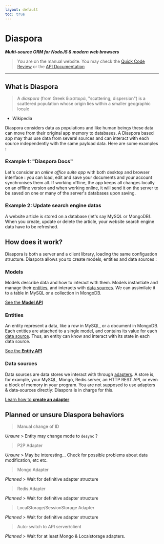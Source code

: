 ```yaml
---
layout: default
toc: true
---
```


# Diaspora

***Multi-source ORM for NodeJS & modern web browsers***


> You are on the manual website. You may check the [Quick Code Review](docco/index.html) or the [API Documentation](jsdoc/index.html)

---

## What is Diaspora

> A *diaspora* (from Greek διασπορά, "scattering, dispersion") is a scattered population whose origin lies within a smaller geographic locale
- Wikipedia

Diaspora considers data as populations and like human beings these data can move from their original app memory to databases.
A Diaspora based app may thus use data from several sources and can interact with each source independently with the same payload data.
Here are some examples :

### Example 1: "Diaspora Docs"

Let's consider an *online office suite app* with both desktop and browser interface : you can load, edit and save your documents and your account synchronises them all.
If working offline, the app keeps all changes locally on an offline version and when working online, it will send it on the server to be saved on one or many of the server's databases upon saving.


### Example 2: Update search engine datas

A website article is stored on a database (let's say MySQL or MongoDB). When you create, update or delete the article, your website search engine data have to be refreshed.


## How does it work?

Diaspora is both a server and a client library, loading the same configuation structure.
Diaspora allows you to create models, entities and data sources :

### Models

Models describe data and how to interact with them. Models instantiate and manage their [entities](#), and interacts with [data sources](). We can assimilate it to a table in MySQL or a collection in MongoDB.

<a href="jsdoc/Model.html" class="btn">See the <b>Model API</b></a>

### Entities

An entity represent a data, like a row in MySQL, or a document in MongoDB. Each entities are attached to a single [model](), and contains its value for each [data source](). Thus, an entity can know and interact with its state in each data source.

<a href="jsdoc/Entity.html" class="btn">See the <b>Entity API</b></a>

### Data sources

Data sources are data stores we interact with through [adapters](). A store is, for example, your MySQL, Mongo, Redis server, an HTTP REST API, or even a block of memory in your program. You are not supposed to use adapters & data-sources directly: Diaspora is in charge for this.

<a href="create-an-adapter.html" class="btn">Learn how to <b>create an adapter</b></a>

## Planned or unsure Diaspora behaviors

> Manual change of ID

*Unsure* > Entity may change mode to `desync` ?

> P2P Adapter

*Unsure* > May be interesting... Check for possible problems about data modification, etc etc.

> Mongo Adapter

*Planned* > Wait for definitive adapter structure

> Redis Adapter

*Planned* > Wait for definitive adapter structure

> LocalStorage/SessionStorage Adapter

*Planned* > Wait for definitive adapter structure

> Auto-switch to API server/client

*Planned* > Wait for at least Mongo & Localstorage adapters.

<div id="disqus_thread"></div>